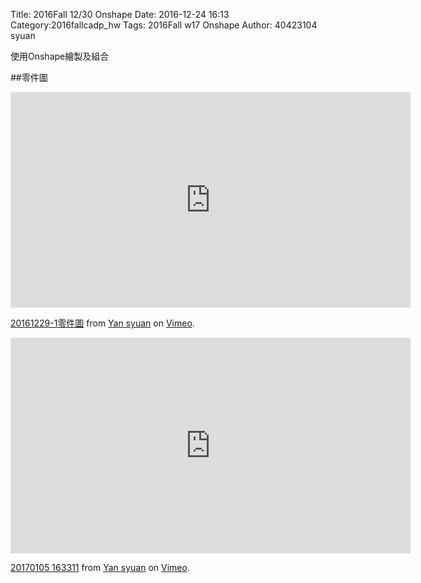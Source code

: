 Title: 2016Fall 12/30 Onshape
Date: 2016-12-24 16:13
Category:2016fallcadp_hw
Tags: 2016Fall w17 Onshape 
Author: 40423104 syuan

使用Onshape繪製及組合
<!-- PELICAN_END_SUMMARY -->
##零件圖
<iframe src="https://player.vimeo.com/video/198167203" width="640" height="345" frameborder="0" webkitallowfullscreen mozallowfullscreen allowfullscreen></iframe>
<p><a href="https://vimeo.com/198167203">20161229-1零件圖</a> from <a href="https://vimeo.com/user44900188">Yan syuan</a> on <a href="https://vimeo.com">Vimeo</a>.</p>

<iframe src="https://player.vimeo.com/video/198167657" width="640" height="345" frameborder="0" webkitallowfullscreen mozallowfullscreen allowfullscreen></iframe>
<p><a href="https://vimeo.com/198167657">20170105 163311</a> from <a href="https://vimeo.com/user44900188">Yan syuan</a> on <a href="https://vimeo.com">Vimeo</a>.</p>


